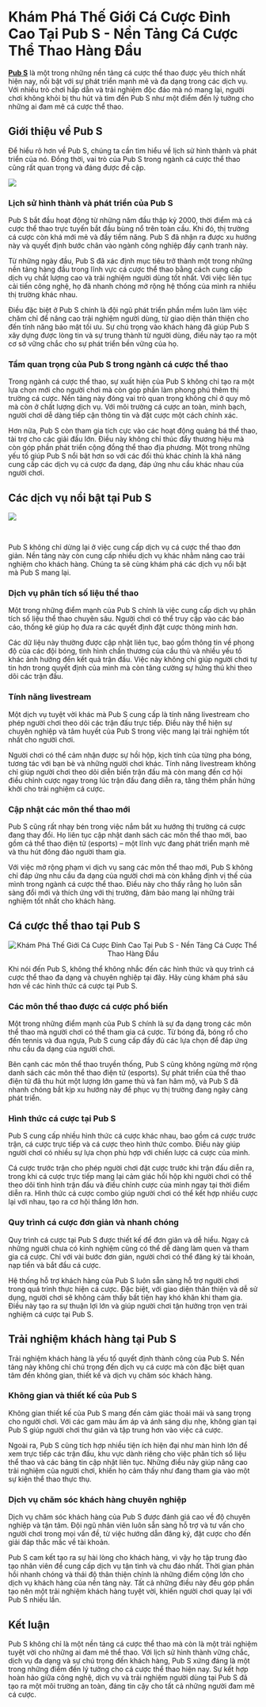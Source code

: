 <h1>Khám Phá Thế Giới Cá Cược Đỉnh Cao Tại Pub S - Nền Tảng Cá Cược Thể Thao Hàng Đầu</h1><p><strong><a href="https://catchycash.com/">Pub S</a></strong> là một trong những nền tảng cá cược thể thao được yêu thích nhất hiện nay, nổi bật với sự phát triển mạnh mẽ và đa dạng trong các dịch vụ. Với nhiều trò chơi hấp dẫn và trải nghiệm độc đáo mà nó mang lại, người chơi không khỏi bị thu hút và tìm đến Pub S như một điểm đến lý tưởng cho những ai đam mê cá cược thể thao.</p>
<h2>Giới thiệu về Pub S</h2>
<p>Để hiểu rõ hơn về Pub S, chúng ta cần tìm hiểu về lịch sử hình thành và phát triển của nó. Đồng thời, vai trò của Pub S trong ngành cá cược thể thao cũng rất quan trọng và đáng được đề cập.</p>
<p><img src="https://catchycash.com/wp-content/uploads/2025/02/Pub-S-2.jpg"></p>
<h3>Lịch sử hình thành và phát triển của Pub S</h3>
<p>Pub S bắt đầu hoạt động từ những năm đầu thập kỷ 2000, thời điểm mà cá cược thể thao trực tuyến bắt đầu bùng nổ trên toàn cầu. Khi đó, thị trường cá cược còn khá mới mẻ và đầy tiềm năng. Pub S đã nhận ra được xu hướng này và quyết định bước chân vào ngành công nghiệp đầy cạnh tranh này.</p>
<p>Từ những ngày đầu, Pub S đã xác định mục tiêu trở thành một trong những nền tảng hàng đầu trong lĩnh vực cá cược thể thao bằng cách cung cấp dịch vụ chất lượng cao và trải nghiệm người dùng tốt nhất. Với việc liên tục cải tiến công nghệ, họ đã nhanh chóng mở rộng hệ thống của mình ra nhiều thị trường khác nhau.</p>
<p>Điều đặc biệt ở Pub S chính là đội ngũ phát triển phần mềm luôn làm việc chăm chỉ để nâng cao trải nghiệm người dùng, từ giao diện thân thiện cho đến tính năng bảo mật tối ưu. Sự chú trọng vào khách hàng đã giúp Pub S xây dựng được lòng tin và sự trung thành từ người dùng, điều này tạo ra một cơ sở vững chắc cho sự phát triển bền vững của họ.</p>
<h3>Tầm quan trọng của Pub S trong ngành cá cược thể thao</h3>
<p>Trong ngành cá cược thể thao, sự xuất hiện của Pub S không chỉ tạo ra một lựa chọn mới cho người chơi mà còn góp phần làm phong phú thêm thị trường cá cược. Nền tảng này đóng vai trò quan trọng không chỉ ở quy mô mà còn ở chất lượng dịch vụ. Với môi trường cá cược an toàn, minh bạch, người chơi dễ dàng tiếp cận thông tin và đặt cược một cách chính xác.</p>
<p>Hơn nữa, Pub S còn tham gia tích cực vào các hoạt động quảng bá thể thao, tài trợ cho các giải đấu lớn. Điều này không chỉ thúc đẩy thương hiệu mà còn góp phần phát triển cộng đồng thể thao địa phương. Một trong những yếu tố giúp Pub S nổi bật hơn so với các đối thủ khác chính là khả năng cung cấp các dịch vụ cá cược đa dạng, đáp ứng nhu cầu khác nhau của người chơi.</p>
<h2>Các dịch vụ nổi bật tại Pub S</h2>
<p><img src="https://catchycash.com/wp-content/uploads/2025/02/Pub-S-4.jpg"></p>
<div class="postImages" style="text-align: center;"> </div>
<p>Pub S không chỉ dừng lại ở việc cung cấp dịch vụ cá cược thể thao đơn giản. Nền tảng này còn cung cấp nhiều dịch vụ khác nhằm nâng cao trải nghiệm cho khách hàng. Chúng ta sẽ cùng khám phá các dịch vụ nổi bật mà Pub S mang lại.</p>
<h3>Dịch vụ phân tích số liệu thể thao</h3>
<p>Một trong những điểm mạnh của Pub S chính là việc cung cấp dịch vụ phân tích số liệu thể thao chuyên sâu. Người chơi có thể truy cập vào các báo cáo, thống kê giúp họ đưa ra các quyết định đặt cược thông minh hơn.</p>
<p>Các dữ liệu này thường được cập nhật liên tục, bao gồm thông tin về phong độ của các đội bóng, tình hình chấn thương của cầu thủ và nhiều yếu tố khác ảnh hưởng đến kết quả trận đấu. Việc này không chỉ giúp người chơi tự tin hơn trong quyết định của mình mà còn tăng cường sự hứng thú khi theo dõi các trận đấu.</p>
<h3>Tính năng livestream</h3>
<p>Một dịch vụ tuyệt vời khác mà Pub S cung cấp là tính năng livestream cho phép người chơi theo dõi các trận đấu trực tiếp. Điều này thể hiện sự chuyên nghiệp và tâm huyết của Pub S trong việc mang lại trải nghiệm tốt nhất cho người chơi.</p>
<p>Người chơi có thể cảm nhận được sự hồi hộp, kịch tính của từng pha bóng, tương tác với bạn bè và những người chơi khác. Tính năng livestream không chỉ giúp người chơi theo dõi diễn biến trận đấu mà còn mang đến cơ hội điều chỉnh cược ngay trong lúc trận đấu đang diễn ra, tăng thêm phần hứng khởi cho trải nghiệm cá cược.</p>
<h3>Cập nhật các môn thể thao mới</h3>
<p>Pub S cũng rất nhạy bén trong việc nắm bắt xu hướng thị trường cá cược đang thay đổi. Họ liên tục cập nhật danh sách các môn thể thao mới, bao gồm cả thể thao điện tử (esports) – một lĩnh vực đang phát triển mạnh mẽ và thu hút đông đảo người tham gia.</p>
<p>Với việc mở rộng phạm vi dịch vụ sang các môn thể thao mới, Pub S không chỉ đáp ứng nhu cầu đa dạng của người chơi mà còn khẳng định vị thế của mình trong ngành cá cược thể thao. Điều này cho thấy rằng họ luôn sẵn sàng đổi mới và thích ứng với thị trường, đảm bảo mang lại những trải nghiệm tốt nhất cho khách hàng.</p>
<h2>Cá cược thể thao tại Pub S</h2>
<div class="postImages" style="text-align: center;"><img style="max-width: 100%; height: auto; margin: 10px auto; display: block;" src="https://images.pexels.com/photos/7015941/pexels-photo-7015941.jpeg?auto=compress&amp;cs=tinysrgb&amp;fit=crop&amp;w=1000&amp;h=500" alt="Khám Phá Thế Giới Cá Cược Đỉnh Cao Tại Pub S - Nền Tảng Cá Cược Thể Thao Hàng Đầu"></div>
<p>Khi nói đến Pub S, không thể không nhắc đến các hình thức và quy trình cá cược thể thao đa dạng và chuyên nghiệp tại đây. Hãy cùng khám phá sâu hơn về các hình thức cá cược tại Pub S.</p>
<h3>Các môn thể thao được cá cược phổ biến</h3>
<p>Một trong những điểm mạnh của Pub S chính là sự đa dạng trong các môn thể thao mà người chơi có thể tham gia cá cược. Từ bóng đá, bóng rổ cho đến tennis và đua ngựa, Pub S cung cấp đầy đủ các lựa chọn để đáp ứng nhu cầu đa dạng của người chơi.</p>
<p>Bên cạnh các môn thể thao truyền thống, Pub S cũng không ngừng mở rộng danh sách các môn thể thao điện tử (esports). Sự phát triển của thể thao điện tử đã thu hút một lượng lớn game thủ và fan hâm mộ, và Pub S đã nhanh chóng bắt kịp xu hướng này để phục vụ thị trường đang ngày càng phát triển.</p>
<h3>Hình thức cá cược tại Pub S</h3>
<p>Pub S cung cấp nhiều hình thức cá cược khác nhau, bao gồm cá cược trước trận, cá cược trực tiếp và cá cược theo hình thức combo. Điều này giúp người chơi có nhiều sự lựa chọn phù hợp với chiến lược cá cược của mình.</p>
<p>Cá cược trước trận cho phép người chơi đặt cược trước khi trận đấu diễn ra, trong khi cá cược trực tiếp mang lại cảm giác hồi hộp khi người chơi có thể theo dõi tình hình trận đấu và điều chỉnh cược của mình ngay tại thời điểm diễn ra. Hình thức cá cược combo giúp người chơi có thể kết hợp nhiều cược lại với nhau, tạo ra cơ hội thắng lớn hơn.</p>
<h3>Quy trình cá cược đơn giản và nhanh chóng</h3>
<p>Quy trình cá cược tại Pub S được thiết kế để đơn giản và dễ hiểu. Ngay cả những người chưa có kinh nghiệm cũng có thể dễ dàng làm quen và tham gia cá cược. Chỉ với vài bước đơn giản, người chơi có thể đăng ký tài khoản, nạp tiền và bắt đầu cá cược.</p>
<p>Hệ thống hỗ trợ khách hàng của Pub S luôn sẵn sàng hỗ trợ người chơi trong quá trình thực hiện cá cược. Đặc biệt, với giao diện thân thiện và dễ sử dụng, người chơi sẽ không cảm thấy bất tiện hay khó khăn khi tham gia. Điều này tạo ra sự thuận lợi lớn và giúp người chơi tận hưởng trọn vẹn trải nghiệm cá cược tại Pub S.</p>
<h2>Trải nghiệm khách hàng tại Pub S</h2>
<p>Trải nghiệm khách hàng là yếu tố quyết định thành công của Pub S. Nền tảng này không chỉ chú trọng đến dịch vụ cá cược mà còn đặc biệt quan tâm đến không gian, thiết kế và dịch vụ chăm sóc khách hàng.</p>
<h3>Không gian và thiết kế của Pub S</h3>
<p>Không gian thiết kế của Pub S mang đến cảm giác thoải mái và sang trọng cho người chơi. Với các gam màu ấm áp và ánh sáng dịu nhẹ, không gian tại Pub S giúp người chơi thư giãn và tập trung hơn vào việc cá cược.</p>
<p>Ngoài ra, Pub S cũng tích hợp nhiều tiện ích hiện đại như màn hình lớn để xem trực tiếp các trận đấu, khu vực dành riêng cho việc phân tích số liệu thể thao và các bảng tin cập nhật liên tục. Những điều này giúp nâng cao trải nghiệm của người chơi, khiến họ cảm thấy như đang tham gia vào một sự kiện thể thao thực thụ.</p>
<h3>Dịch vụ chăm sóc khách hàng chuyên nghiệp</h3>
<p>Dịch vụ chăm sóc khách hàng của Pub S được đánh giá cao về độ chuyên nghiệp và tận tâm. Đội ngũ nhân viên luôn sẵn sàng hỗ trợ và tư vấn cho người chơi trong mọi vấn đề, từ việc hướng dẫn đăng ký, đặt cược cho đến giải đáp thắc mắc về tài khoản.</p>
<p>Pub S cam kết tạo ra sự hài lòng cho khách hàng, vì vậy họ tập trung đào tạo nhân viên để cung cấp dịch vụ tận tình và chu đáo nhất. Thời gian phản hồi nhanh chóng và thái độ thân thiện chính là những điểm cộng lớn cho dịch vụ khách hàng của nền tảng này. Tất cả những điều này đều góp phần tạo nên một trải nghiệm khách hàng tuyệt vời, khiến người chơi quay lại với Pub S nhiều lần.</p>
<h2>Kết luận</h2>
<p>Pub S không chỉ là một nền tảng cá cược thể thao mà còn là một trải nghiệm tuyệt vời cho những ai đam mê thể thao. Với lịch sử hình thành vững chắc, dịch vụ đa dạng và sự chú trọng đến khách hàng, Pub S xứng đáng là một trong những điểm đến lý tưởng cho cá cược thể thao hiện nay. Sự kết hợp hoàn hảo giữa công nghệ, dịch vụ và trải nghiệm người dùng tại Pub S đã tạo ra một môi trường an toàn, đáng tin cậy cho tất cả những người đam mê cá cược.</p>
